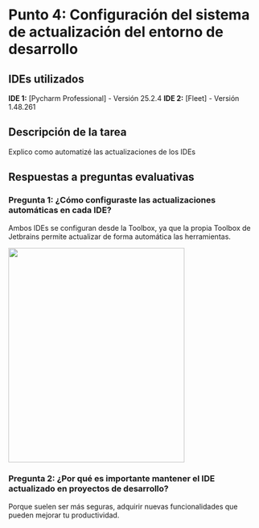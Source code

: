 # Punto 4: Configuración del sistema de actualización del entorno de desarrollo

## IDEs utilizados
**IDE 1:** [Pycharm Professional] - Versión 25.2.4
**IDE 2:** [Fleet] - Versión 1.48.261

## Descripción de la tarea
Explico como automatizé las actualizaciones de los IDEs

## Respuestas a preguntas evaluativas

### Pregunta 1: ¿Cómo configuraste las actualizaciones automáticas en cada IDE?
Ambos IDEs se configuran desde la Toolbox, ya que la propia Toolbox de Jetbrains permite actualizar de forma automática las herramientas.

<img src="capturas/Actualizacion_automática.png" width="350" height="425">

### Pregunta 2: ¿Por qué es importante mantener el IDE actualizado en proyectos de desarrollo?
Porque suelen ser más seguras, adquirir nuevas funcionalidades que pueden mejorar tu productividad.


